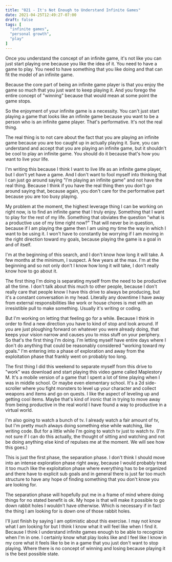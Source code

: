 ```yaml
---
title: "021 - It's Not Enough to Understand Infinite Games"
date: 2021-04-25T12:49:27-07:00
draft: false
tags: [
  "infinite games",
  "personal growth",
  "play"
]
---
```


Once you understand the concept of an infinite game, it's not like you
can just start playing one because you like the idea of it. You need
to have a game to play. You need to have something that you like doing
and that can fit the model of an infinite game.

Because the core part of being an infinite game player is that you
enjoy the game so much that you just want to keep playing it. And you
forego the entire concept of "winning" because that would mean at some
point the game stops.

So the enjoyment of your infinite game is a necessity. You can't just
start playing a game that looks like an infinite game because you want
to be a person who is an infinite game player. That's
performative. It's not the real thing.

The real thing is to not care about the fact that you are playing an
infinite game because you are too caught up in actually playing
it. Sure, you can understand and accept that you are playing an
infinite game, but it shouldn't be cool to play an infinite game. You
should do it because that's how you want to live your life.

I'm writing this because I think I want to live life as an infinite
game player, but I don't yet have a game. And I don't want to fool
myself into thinking that I can just go around saying "I'm playing an
infinite game" and not have the real thing. Because I think if you
have the real thing then you don't go around saying that, because
again, you don't care for the performative part because you are too
busy playing.

My problem at the moment, the highest leverage thing I can be working
on right now, is to find an infinite game that I truly
enjoy. Something that I want to play for the rest of my
life. Something that obviates the question "what is a productive use
of my time right now?" That will never be in question, because if I am
playing the game then I am using my time the way in which I want to be
using it. I won't have to constantly be worrying if I am moving in the
right direction toward my goals, because playing the game is a goal in
and of itself.

I'm at the beginning of this search, and I don't know how long it will
take. A few months at the minimum, I suspect. A few years at the
max. I'm at the beginning and so not only don't I know how long it
will take, I don't really know how to go about it.

The first thing I'm doing is separating myself from the need to be
productive all the time. I don't talk about this much to other people,
because I don't really care that people know I have this drive to
always be producing, but it's a constant conversation in my
head. Literally any downtime I have away from external
responsibilities like work or house chores is met with an irresistible
pull to make something. Usually it's writing or coding.

But I'm working on letting that feeling go for a while. Because I
think in order to find a new direction you have to kind of stop and
look around. If you are just ploughing forward on whatever you were
already doing, that keeps your vision narrow and causes you to miss
stuff on your periphery. So that's the first thing I'm doing. I'm
letting myself have entire days where I don't do anything that could
be reasonably considered "working toward my goals." I'm entering into
a phase of exploration and away from the exploitation phase that
frankly went on probably too long.

The first thing I did this weekend to separate myself from this drive
to "work" was download and start playing this video game called
Maplestory M. It's a mobile version of a game that I spent a lot of
time playing when I was in middle school. Or maybe even elementary
school. It's a 2d side-scroller where you fight monsters to level up
your character and collect weapons and items and go on quests. I like
the aspect of leveling up and getting cool items. Maybe that's kind of
ironic that in trying to move away from being productive in the real
world I have found a way to productive in a virtual world.

I'm also going to watch a bunch of tv. I already watch a fair amount
of tv, but I'm pretty much always doing something else while watching,
like writing code. But for a little while I'm going to watch tv just
to watch tv. (I'm not sure if I can do this actually, the thought of
sitting and watching and not be doing anything else kind of repulses
me at the moment. We will see how this goes.)

This is just the first phase, the separation phase. I don't think I
should move into an intense exploration phase right away, because I
would probably treat it too much like the exploitation phase where
everything has to be organized and there have to explicit sub goals
and in general there is just far too much structure to have any hope
of finding something that you don't know you are looking for.

The separation phase will hopefully put me in a frame of mind where
doing things for no stated benefit is ok. My hope is that will make it
possible to go down rabbit holes I wouldn't have otherwise. Which is
necessary if in fact the thing I am looking for is down one of those
rabbit holes.

I'll just finish by saying I am optimistic about this exercise. I may
not know what I am looking for but I think I know what it will feel
like when I find it. Because I think I understand infinite games
enough to be able to recognize when I'm in one. I certainly know what
play looks like and I feel like I know in my core what it feels like
to be in a game that you just don't want to stop playing. Where there
is no concept of winning and losing because playing it is the best
possible state.

